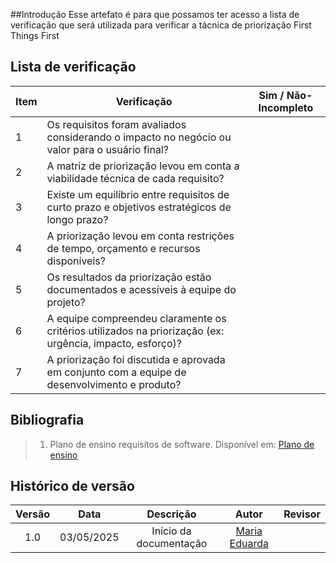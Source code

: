 ##Introdução
Esse artefato é para que possamos ter acesso a lista de verificação que será utilizada para verificar a tácnica de priorização First Things First

## Lista de verificação

| Item | Verificação                                                                                      | Sim / Não-Incompleto |
|------|--------------------------------------------------------------------------------------------------|----------------------|
| 1    | Os requisitos foram avaliados considerando o impacto no negócio ou valor para o usuário final?   |                      |
| 2    | A matriz de priorização levou em conta a viabilidade técnica de cada requisito?                  |                      |
| 3    | Existe um equilíbrio entre requisitos de curto prazo e objetivos estratégicos de longo prazo?    |                      |
| 4    | A priorização levou em conta restrições de tempo, orçamento e recursos disponíveis?              |                      |
| 5    | Os resultados da priorização estão documentados e acessíveis à equipe do projeto?                |                      |
| 6    | A equipe compreendeu claramente os critérios utilizados na priorização (ex: urgência, impacto, esforço)?   |                      |
| 7    | A priorização foi discutida e aprovada em conjunto com a equipe de desenvolvimento e produto?    |                      |

## Bibliografia

> 1. Plano de ensino requisitos de software. Disponível em: [Plano de ensino](https://drive.google.com/file/d/1_Bw2pDJrGP1Hib7hcq0J7LPVyIaFZGGC/view?usp=sharing)

## Histórico de versão

| Versão |    Data    |       Descrição        |                     Autor                      |                  Revisor                   |
| :----: | :--------: | :--------------------: | :--------------------------------------------: | :----------------------------------------: |
|  1.0   | 03/05/2025 | Início da documentação | [Maria Eduarda](https://github.com/maaduh)     |   |